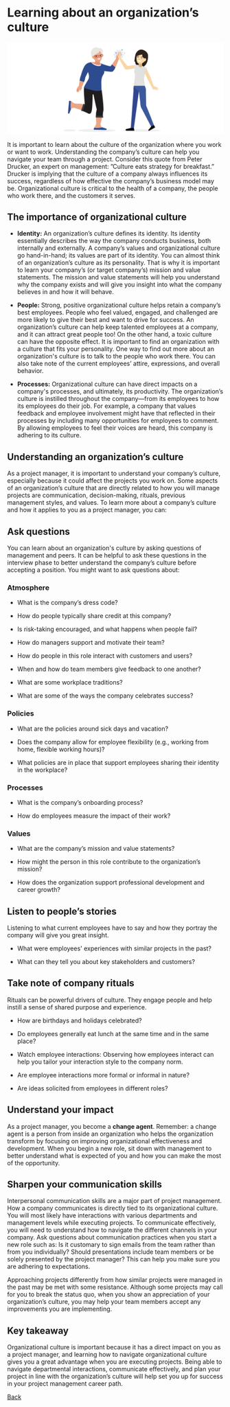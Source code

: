 # Learning about an organization’s culture
![Image of two people giving a "high five"](./images/c1-w4-r3.png)

It is important to learn about the culture of the organization where you work or want to work. Understanding the company’s culture can help you navigate your team through a project. Consider this quote from Peter Drucker, an expert on management: ”Culture eats strategy for breakfast.” Drucker is implying that the culture of a company always influences its success, regardless of how effective the company’s business model may be. Organizational culture is critical to the health of a company, the people who work there, and the customers it serves.

## The importance of organizational culture 
* **Identity:** An organization’s culture defines its identity. Its identity essentially describes the way the company conducts  business, both internally and externally. A company’s values and organizational culture go hand-in-hand; its values are part of its identity. You can almost think of an organization’s culture as its personality. That is why it is important to learn your company’s (or target company’s) mission and value statements. The mission and value statements will help you understand why the company exists and will give you insight into what the company believes in and how it will behave. 

* **People:** Strong, positive organizational culture helps retain a company’s best employees. People who feel valued, engaged, and challenged are more likely to give their best and want to drive for success. An organization’s culture can help keep talented employees at a company, and it can attract great people too! On the other hand, a toxic culture can have the opposite effect. It is important to find an organization with a culture that fits your personality. One way to find out more about an organization's culture is to talk to the people who work there. You can also take note of the current employees’ attire, expressions, and overall behavior.

* **Processes:** Organizational culture can have direct impacts on a company's processes, and ultimately, its productivity. The organization’s culture is instilled throughout the company—from its employees to how its employees do their job. For example, a company that values feedback and employee involvement might have that reflected in their processes by including many opportunities for employees to comment. By allowing employees to feel their voices are heard, this company is adhering to its culture. 

## Understanding an organization’s culture
As a project manager, it is important to understand your company’s culture, especially because it could affect the projects you work on. Some aspects of an organization’s culture that are directly related to how you will manage projects are communication, decision-making, rituals, previous management styles, and values. To learn more about a company’s culture and how it applies to you as a project manager, you can: 

## Ask questions
You can learn about an organization's culture by asking questions of management and peers. It can be helpful to ask these questions in the interview phase to better understand the company’s culture before accepting a position. You might want to ask questions about:

### **Atmosphere**
* What is the company’s dress code? 

* How do people typically share credit at this company? 

* Is risk-taking encouraged, and what happens when people fail?

* How do managers support and motivate their team?

* How do people in this role interact with customers and users?

* When and how do team members give feedback to one another?

* What are some workplace traditions?

* What are some of the ways the company celebrates success?

### **Policies**
* What are the policies around sick days and vacation?

* Does the company allow for employee flexibility (e.g., working from home, flexible working hours)?

* What policies are in place that support employees sharing their identity in the workplace?

### **Processes**
* What is the company’s onboarding process?

* How do employees measure the impact of their work?

### **Values**
* What are the company’s mission and value statements?

* How might the person in this role contribute to the organization’s mission?

* How does the organization support professional development and career growth?

## Listen to people’s stories
Listening to what current employees have to say and how they portray the company will give you great insight.

* What were employees' experiences with similar projects in the past? 

* What can they tell you about key stakeholders and customers? 

## Take note of company rituals
Rituals can be powerful drivers of culture. They engage people and help instill a sense of shared purpose and experience. 

* How are birthdays and holidays celebrated? 

* Do employees generally eat lunch at the same time and in the same place? 

* Watch employee interactions: Observing how employees interact can help you tailor your interaction style to the company norm. 

* Are employee interactions more formal or informal in nature? 

* Are ideas solicited from employees in different roles? 

## Understand your impact
As a project manager, you become a **change agent**. Remember: a change agent is a person from inside an organization who helps the organization transform by focusing on improving organizational effectiveness and development. When you begin a new role, sit down with management to better understand what is expected of you and how you can make the most of the opportunity.

## Sharpen your communication skills
Interpersonal communication skills are a major part of project management. How a company communicates is directly tied to its organizational culture. You will most likely have interactions with various departments and management levels while executing projects. To communicate effectively, you will need to understand how to navigate the different channels in your company. Ask questions about communication practices when you start a new role such as: Is it customary to sign emails from the team rather than from you individually? Should presentations include team members or be solely presented by the project manager? This can help you make sure you are adhering to expectations.

Approaching projects differently from how similar projects were managed in the past may be met with some resistance. Although some projects may call for you to break the status quo, when you show an appreciation of your organization’s culture, you may help your team members accept any improvements you are implementing.

## Key takeaway
Organizational culture is important because it has a direct impact on you as a project manager, and learning how to navigate organizational culture gives you a great advantage when you are executing projects. Being able to navigate departmental interactions, communicate effectively, and plan your project in line with the organization’s culture will help set you up for success in your project management career path.


[Back](./c1-foundation.md)

